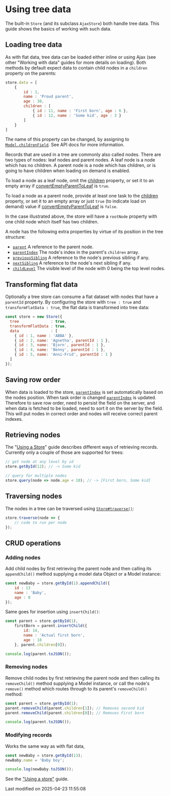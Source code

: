 # Using tree data

The built-in `Store` (and its subclass `AjaxStore`) both handle tree data. This guide shows the basics of working with
such data.

## Loading tree data

As with flat data, tree data can be loaded either inline or using Ajax (see other "Working with data" guides for more
details on loading). Both methods by default expect data to contain child nodes in a `children` property on the parents:

```javascript
store.data = [
    {
        id : 1,
        name : 'Proud parent',
        age : 38,
        children : [
            { id : 11, name : 'First born', age : 6 },
            { id : 12, name : 'Some kid', age : 3 }
        ]
    }
]
```

The name of this property can be changed, by assigning to [`Model.childrenField`](#Core/data/Model#property-childrenField-static). See API docs for more information.

Records that are used in a tree are commonly also called nodes. There are two types of nodes:
leaf nodes and parent nodes. A leaf node is a node which has no children. A parent node is a node
which has children, or is going to have children when loading on demand is enabled.

To load a node as a leaf node, omit the [children](#Core/data/mixin/TreeNode#field-children) property, or set it to an empty array if
[convertEmptyParentToLeaf](#Core/data/mixin/TreeNode#property-convertEmptyParentToLeaf-static) is `true`.

To load a node as a parent node, provide at least one task to the [children](#Core/data/mixin/TreeNode#field-children) property,
or set it to an empty array or just `true` (to indicate load on demand) value if [convertEmptyParentToLeaf](#Core/data/mixin/TreeNode#property-convertEmptyParentToLeaf-static) is `false`.

In the case illustrated above, the store will have a `rootNode` property
with one child node which itself has two children.

A node has the following extra properties by virtue of its position in
the tree structure:

* [`parent`](#Core/data/mixin/TreeNode#property-parent) A reference to the parent node.
* [`parentIndex`](#Core/data/mixin/TreeNode#field-parentIndex) The node's index in the parent's `children` array.
* [`previousSibling`](#Core/data/mixin/TreeNode#property-previousSibling) A reference to the node's previous sibling if any.
* [`nextSibling`](#Core/data/mixin/TreeNode#property-nextSibling) A reference to the node's next sibling if any.
* [`childLevel`](#Core/data/mixin/TreeNode#property-childLevel) The visible level of the node with 0 being the top level nodes.

## Transforming flat data

Optionally a tree store can consume a flat dataset with nodes that have a `parentId` property. By configuring the
store with `tree : true` and `transformFlatData : true`, the flat data is transformed into tree data:

```javascript
const store = new Store({
  tree              : true,
  transformFlatData : true,
  data              : [
    { id : 1, name : 'ABBA' },
    { id : 2, name: 'Agnetha', parentId : 1 },
    { id : 3, name: 'Bjorn', parentId : 1 },
    { id : 4, name: 'Benny', parentId : 1 },
    { id : 5, name: 'Anni-Frid', parentId : 1 }
  ]
});
```

## Saving row order

When data is loaded to the store, [`parentIndex`](#Core/data/mixin/TreeNode#field-parentIndex) is set automatically
based on the nodes position. When task order is changed
[`parentIndex`](#Core/data/mixin/TreeNode#field-parentIndex) is updated. Therefore to save row order, need to persist
the field on the server, and when data is fetched to be loaded, need to sort it on the server by the field. This will
put nodes in correct order and nodes will receive correct parent indexes.

## Retrieving nodes

The "[Using a Store](#Calendar/guides/data/storebasics.md)" guide describes different ways of retrieving records. Currently only a couple of those are supported
for trees:

```javascript
// get node at any level by id
store.getById(12); // -> Some kid

// query for multiple nodes
store.query(node => node.age < 10); // -> [First born, Some kid]
```

## Traversing nodes

The nodes in a tree can be traversed using [`Store#traverse()`](#Core/data/Store#function-traverse):

```javascript
store.traverse(node => {
    // code to run per node
});
```

## CRUD operations

### Adding nodes

Add child nodes by first retrieving the parent node and then calling its `appendChild()` method supplying a model data
Object or a Model instance:

```javascript
const newBaby = store.getById(1).appendChild({
    id : 13
    name : 'Baby',
    age : 0
});
```

Same goes for insertion using `insertChild()`:

```javascript
const parent = store.getById(1),
    firstBorn = parent.insertChild({
        id: 14,
        name : 'Actual first born',
        age : 18
    }, parent.children[0]);

console.log(parent.toJSON());
```

### Removing nodes

Remove child nodes by first retrieving the parent node and then calling its `removeChild()` method supplying a Model
instance, or call the node's `remove()` method which routes through to its parent's `removeChild()` method:

```javascript
const parent = store.getById(1);
parent.removeChild(parent.children[1]); // Removes second kid
parent.removeChild(parent.children[0]); // Removes First born

console.log(parent.toJSON());
```

### Modifying records

Works the same way as with flat data, 

```javascript
const newBaby = store.getById(13);
newBaby.name = 'Baby boy';

console.log(newBaby.toJSON());
```

See the ["Using a store"](#Calendar/guides/data/storebasics.md) guide.


<p class="last-modified">Last modified on 2025-04-23 11:55:08</p>
